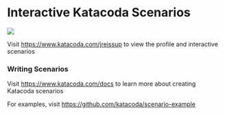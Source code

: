 # Interactive Katacoda Scenarios

[![](http://shields.katacoda.com/katacoda/jreissup/count.svg)](https://www.katacoda.com/jreissup "Get your profile on Katacoda.com")

Visit https://www.katacoda.com/jreissup to view the profile and interactive scenarios

### Writing Scenarios
Visit https://www.katacoda.com/docs to learn more about creating Katacoda scenarios

For examples, visit https://github.com/katacoda/scenario-example
